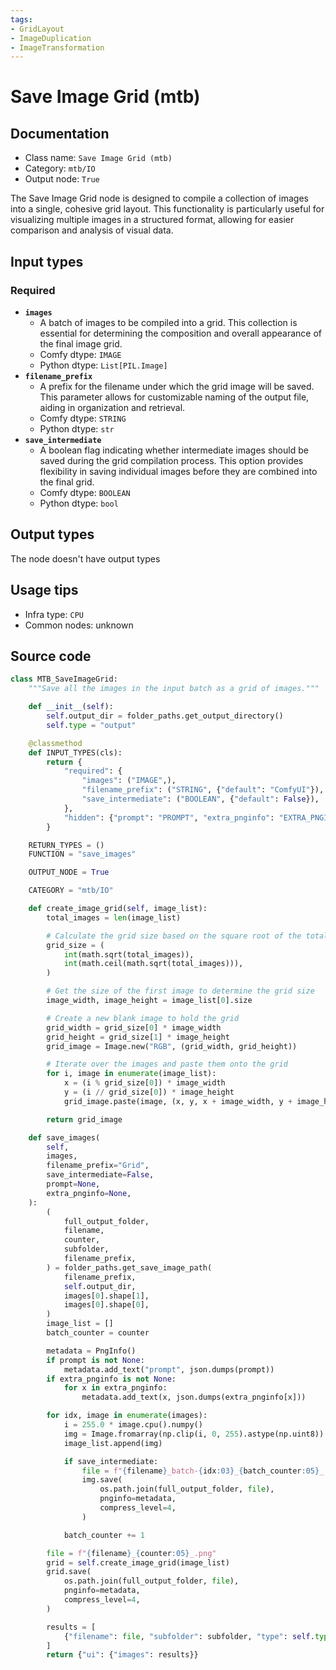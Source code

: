 ```yaml
---
tags:
- GridLayout
- ImageDuplication
- ImageTransformation
---
```


# Save Image Grid (mtb)
## Documentation
- Class name: `Save Image Grid (mtb)`
- Category: `mtb/IO`
- Output node: `True`

The Save Image Grid node is designed to compile a collection of images into a single, cohesive grid layout. This functionality is particularly useful for visualizing multiple images in a structured format, allowing for easier comparison and analysis of visual data.
## Input types
### Required
- **`images`**
    - A batch of images to be compiled into a grid. This collection is essential for determining the composition and overall appearance of the final image grid.
    - Comfy dtype: `IMAGE`
    - Python dtype: `List[PIL.Image]`
- **`filename_prefix`**
    - A prefix for the filename under which the grid image will be saved. This parameter allows for customizable naming of the output file, aiding in organization and retrieval.
    - Comfy dtype: `STRING`
    - Python dtype: `str`
- **`save_intermediate`**
    - A boolean flag indicating whether intermediate images should be saved during the grid compilation process. This option provides flexibility in saving individual images before they are combined into the final grid.
    - Comfy dtype: `BOOLEAN`
    - Python dtype: `bool`
## Output types
The node doesn't have output types
## Usage tips
- Infra type: `CPU`
- Common nodes: unknown


## Source code
```python
class MTB_SaveImageGrid:
    """Save all the images in the input batch as a grid of images."""

    def __init__(self):
        self.output_dir = folder_paths.get_output_directory()
        self.type = "output"

    @classmethod
    def INPUT_TYPES(cls):
        return {
            "required": {
                "images": ("IMAGE",),
                "filename_prefix": ("STRING", {"default": "ComfyUI"}),
                "save_intermediate": ("BOOLEAN", {"default": False}),
            },
            "hidden": {"prompt": "PROMPT", "extra_pnginfo": "EXTRA_PNGINFO"},
        }

    RETURN_TYPES = ()
    FUNCTION = "save_images"

    OUTPUT_NODE = True

    CATEGORY = "mtb/IO"

    def create_image_grid(self, image_list):
        total_images = len(image_list)

        # Calculate the grid size based on the square root of the total number of images
        grid_size = (
            int(math.sqrt(total_images)),
            int(math.ceil(math.sqrt(total_images))),
        )

        # Get the size of the first image to determine the grid size
        image_width, image_height = image_list[0].size

        # Create a new blank image to hold the grid
        grid_width = grid_size[0] * image_width
        grid_height = grid_size[1] * image_height
        grid_image = Image.new("RGB", (grid_width, grid_height))

        # Iterate over the images and paste them onto the grid
        for i, image in enumerate(image_list):
            x = (i % grid_size[0]) * image_width
            y = (i // grid_size[0]) * image_height
            grid_image.paste(image, (x, y, x + image_width, y + image_height))

        return grid_image

    def save_images(
        self,
        images,
        filename_prefix="Grid",
        save_intermediate=False,
        prompt=None,
        extra_pnginfo=None,
    ):
        (
            full_output_folder,
            filename,
            counter,
            subfolder,
            filename_prefix,
        ) = folder_paths.get_save_image_path(
            filename_prefix,
            self.output_dir,
            images[0].shape[1],
            images[0].shape[0],
        )
        image_list = []
        batch_counter = counter

        metadata = PngInfo()
        if prompt is not None:
            metadata.add_text("prompt", json.dumps(prompt))
        if extra_pnginfo is not None:
            for x in extra_pnginfo:
                metadata.add_text(x, json.dumps(extra_pnginfo[x]))

        for idx, image in enumerate(images):
            i = 255.0 * image.cpu().numpy()
            img = Image.fromarray(np.clip(i, 0, 255).astype(np.uint8))
            image_list.append(img)

            if save_intermediate:
                file = f"{filename}_batch-{idx:03}_{batch_counter:05}_.png"
                img.save(
                    os.path.join(full_output_folder, file),
                    pnginfo=metadata,
                    compress_level=4,
                )

            batch_counter += 1

        file = f"{filename}_{counter:05}_.png"
        grid = self.create_image_grid(image_list)
        grid.save(
            os.path.join(full_output_folder, file),
            pnginfo=metadata,
            compress_level=4,
        )

        results = [
            {"filename": file, "subfolder": subfolder, "type": self.type}
        ]
        return {"ui": {"images": results}}

```
